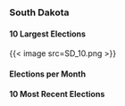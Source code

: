 ### South Dakota

#### 10 Largest Elections
{{< image src=SD_10.png >}}

#### Elections per Month

#### 10 Most Recent Elections


